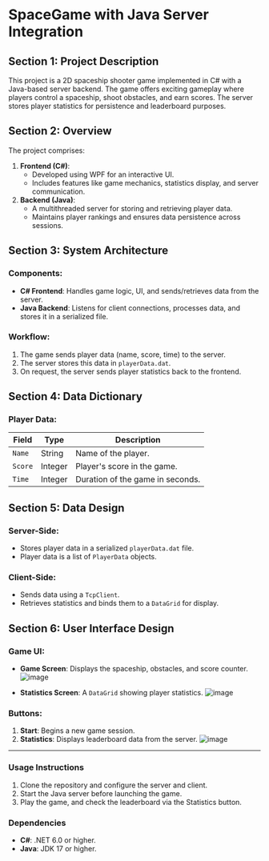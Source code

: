 # SpaceGame with Java Server Integration

## Section 1: Project Description
This project is a 2D spaceship shooter game implemented in C# with a Java-based server backend. The game offers exciting gameplay where players control a spaceship, shoot obstacles, and earn scores. The server stores player statistics for persistence and leaderboard purposes.

## Section 2: Overview
The project comprises:
1. **Frontend (C#)**:
   - Developed using WPF for an interactive UI.
   - Includes features like game mechanics, statistics display, and server communication.
2. **Backend (Java)**:
   - A multithreaded server for storing and retrieving player data.
   - Maintains player rankings and ensures data persistence across sessions.

## Section 3: System Architecture
### Components:
- **C# Frontend**: Handles game logic, UI, and sends/retrieves data from the server.
- **Java Backend**: Listens for client connections, processes data, and stores it in a serialized file.

### Workflow:
1. The game sends player data (name, score, time) to the server.
2. The server stores this data in `playerData.dat`.
3. On request, the server sends player statistics back to the frontend.

## Section 4: Data Dictionary
### Player Data:
| **Field**    | **Type** | **Description**                    |
|--------------|----------|------------------------------------|
| `Name`       | String   | Name of the player.               |
| `Score`      | Integer  | Player's score in the game.       |
| `Time`       | Integer  | Duration of the game in seconds.  |

## Section 5: Data Design
### Server-Side:
- Stores player data in a serialized `playerData.dat` file.
- Player data is a list of `PlayerData` objects.

### Client-Side:
- Sends data using a `TcpClient`.
- Retrieves statistics and binds them to a `DataGrid` for display.

## Section 6: User Interface Design
### Game UI:
- **Game Screen**: Displays the spaceship, obstacles, and score counter.
  ![image](https://github.com/user-attachments/assets/18fe1a97-6044-45d3-8c85-4b6d3b3c13a0)

- **Statistics Screen**: A `DataGrid` showing player statistics.
  ![image](https://github.com/user-attachments/assets/77c06ab5-7b68-4940-962a-1ac9d407a10f)


### Buttons:
1. **Start**: Begins a new game session.
2. **Statistics**: Displays leaderboard data from the server.
   ![image](https://github.com/user-attachments/assets/d27ce0a0-7e8e-4ef6-b7aa-e810d5237aaa)


---

### Usage Instructions
1. Clone the repository and configure the server and client.
2. Start the Java server before launching the game.
3. Play the game, and check the leaderboard via the Statistics button.

### Dependencies
- **C#**: .NET 6.0 or higher.
- **Java**: JDK 17 or higher.

